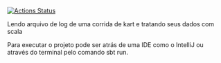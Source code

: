 [![Actions Status](https://github.com/oliveiraL/kart/workflows/Scala%20CI/badge.svg)](https://github.com/oliveiraL/kart/actions)

Lendo arquivo de log de uma corrida de kart e tratando seus dados com scala

Para executar o projeto pode ser atrás de uma IDE como o IntelliJ ou através do terminal pelo comando sbt run.
